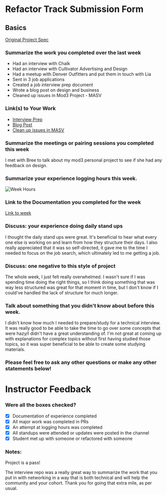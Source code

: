 # Refactor Track Submission Form

## Basics

[Original Project Spec](http://frontend.turing.io/projects/refacktor-track.html)

### Summarize the work you completed over the last week
* Had an interview with Chalk
* Had an interview with Cultivator Advertising and Design
* Had a meetup with Denver Outfitters and put them in touch with Lia
* Sent in 3 job applications
* Created a job interview prep document
* Wrote a blog post on design and business
* Cleaned up issues in Mod3 Project - MASV

### Link(s) to Your Work
 - [Interview Prep](https://github.com/lrknaff/frontend-interview-prep)
 - [Blog Post](https://medium.com/@lacey.k/good-design-is-good-business-why-design-should-be-at-the-forefront-of-business-thinking-2d5cf27c4588#.3zo93k7lx)
 - [Clean up issues in MASV](https://github.com/lrknaff/masv/issues)

### Summarize the meetings or pairing sessions you completed this week
I met with Bree to talk about my mod3 personal project to see if she had any feedback on design.

### Summarize your experience logging hours this week.
![Week Hours](file:///Users/laceyknaff/Desktop/Screen%20Shot%202017-02-24%20at%202.36.21%20PM.png)

### Link to the Documentation you completed for the week
[Link to week](https://gist.github.com/lrknaff/d4411e2fbdf54c9676cc0e78cf2f575a)

### Discuss: your experience doing daily stand ups
I thought the daily stand ups were great. It's beneficial to hear what every one else is working on and learn from how they structure their days. I also really appreciated that it was so self-directed, it gave me to the time I needed to focus on the job search, which ultimately led to me getting a job.

### Discuss: one negative to this style of project
The whole week, I just felt really overwhelmed. I wasn't sure if I was spending time doing the right things, so I think doing something that was way less structured was great for that moment in time, but I don't know if I could've handled the lack of structure for much longer.

### Talk about something that you didn't know about before this week.
I didn't know how much I needed to prepare/study for a technical interview. It was really good to be able to take the time to go over some concepts that were hazy/I didn't have a great understanding of. I'm not great at coming up with explanations for complex topics without first having studied those topics, so it was super beneficial to be able to create some studying materials.

### Please feel free to ask any other questions or make any other statements below!

# Instructor Feedback

### Were all the boxes checked?

- [x] Documentation of experience completed
- [x] All major work was completed in PRs
- [x] An attempt at logging hours was completed
- [x] All standups were attended or updates were posted in the channel
- [x] Student met up with someone or refactored with someone

### Notes:

Project is a pass!

The interview repo was a really great way to summarize the work that you put in with networking in a way that is both technical and will help the community and your cohort. Thank you for going that extra mile, as per usual.
